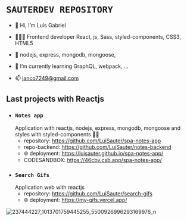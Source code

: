 <!-- ![163146163_122356169899544_6003355897426048525_n](https://user-images.githubusercontent.com/88288135/136866228-c80889e6-8f13-45e1-9f59-b0e36df07883.jpg) -->

# `SAUTERDEV REPOSITORY`
- 👋 Hi, I’m Luis Gabriel

- 🧑🏻‍💻 Frontend developer React, js, Sass, styled-components, CSS3, HTML5
- 📡 nodejs, express, mongodb, mongoose,
- 🌱 I’m currently learning GraphQL, webpack, ...
- 📫 janco7249@gmail.com

## Last projects with Reactjs
- ### `Notes app`
  Application with reactjs, nodejs, express, mongodb, mongoose and styles with styled-components 💅🏻
    - repository: https://github.com/LuiSauter/spa-notes-app
    - repo-backend: https://github.com/LuiSauter/notes-backend
    - 🌐 deployment: https://luisauter.github.io/spa-notes-app/
    - CODESANDBOX: https://46cbv.csb.app/spa-notes-app/
- ### `Search Gifs`
  Application web with reactjs
    - repository: https://github.com/LuiSauter/search-gifs
    - 🌐 deployment: https://my-gifs.vercel.app/
<!---
LuiSauter/LuiSauter is a ✨ special ✨ repository because its `README.md` (this file) appears on your GitHub profile.
You can click the Preview link to take a look at your changes.
--->
![237444227_1013701759445255_5500926996293169976_n](https://user-images.githubusercontent.com/88288135/136866329-82598cff-01e3-4371-acbb-d5adc33865a2.jpg)
